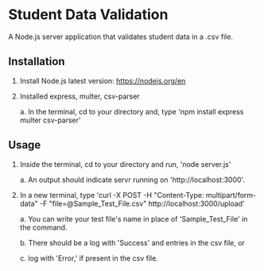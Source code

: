 # Student Data Validation

A Node.js server application that validates student data in a .csv file.

## Installation

1. Install Node.js latest version: https://nodejs.org/en 
2. Installed express, multer, csv-parser
    
    a. In the terminal, cd to your directory and, type 'npm install express multer csv-parser'

## Usage
1. Inside the terminal, cd to your directory and run, 'node server.js'
    
    a. An output should indicate servr running on 'http://localhost:3000'.

2. In a new terminal, type 'curl -X POST -H "Content-Type: multipart/form-data" -F "file=@Sample_Test_File.csv" http://localhost:3000/upload'
    
    a. You can write your test file's name in place of 'Sample_Test_File' in the command.
    
    b. There should be a log with 'Success' and entries in the csv file, or
    
    c. log with 'Error,' if present in the csv file.